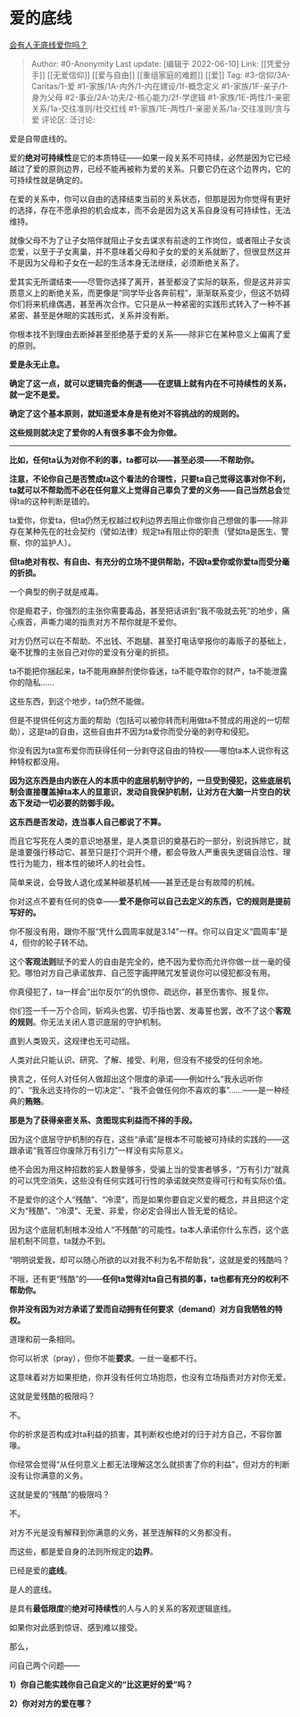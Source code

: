 # 爱的底线
[会有人无底线爱你吗？](https://www.zhihu.com/question/536742851/answer/2521863879)

> Author: #0-Anonymity
> Last update: [编辑于 2022-06-10]
> Link: [[凭爱分手]] [[无爱信仰]] [[爱与自由]] [[重组家庭的难题]] [[爱]]
> Tag: #3-信仰/3A-Caritas/1-爱 #1-家族/1A-内外/1-内在建设/1f-概念定义 #1-家族/1F-亲子/1-身为父母 #2-事业/2A-功夫/2-核心能力/2f-学逻辑 #1-家族/1E-两性/1-亲密关系/1a-交往准则/社交红线 #1-家族/1E-两性/1-亲密关系/1a-交往准则/贪与爱
> 评论区:
> 泛讨论:

爱是自带底线的。

爱的**绝对可持续性**是它的本质特征——如果一段关系不可持续，必然是因为它已经越过了爱的原则边界，已经不能再被称为爱的关系。只要它仍在这个边界内，它的可持续性就是确定的。

在爱的关系中，你可以自由的选择结束当前的关系状态，但那是因为你觉得有更好的选择，存在不愿承担的机会成本，而不会是因为这关系自身没有可持续性，无法维持。

就像父母不为了让子女陪伴就阻止子女去谋求有前途的工作岗位，或者阻止子女谈恋爱，以至于子女离巢，并不意味着父母和子女的爱的关系就断了，但很显然这并不是因为父母和子女在一起的生活本身无法继续，必须断绝关系了。

爱其实无所谓结束——尽管你选择了离开，甚至都没了实际的联系，但是这并非实质意义上的断绝关系，而更像是“同学毕业各奔前程”，渐渐联系变少，但这不妨碍你们将来机缘偶遇，甚至再次合作。它只是从一种紧密的实践形式转入了一种不甚紧密、甚至是休眠的实践形式，关系并没有断。

你根本找不到理由去断掉甚至拒绝基于爱的关系——除非它在某种意义上偏离了爱的原则。

**爱是永无止息。**

**确定了这一点，就可以逻辑完备的倒退——在逻辑上就有内在不可持续性的关系，就一定不是爱。**

**确定了这个基本原则，就知道爱本身是有绝对不容挑战的的规则的。**

**这些规则就决定了爱你的人有很多事不会为你做。**

---

**比如，任何ta认为对你不利的事，ta都可以——甚至必须——不帮助你。**

**注意，**不论你自己是否赞成ta这个看法的合理性，只要ta自己觉得这事对你不利，ta就可以不帮助而不必在任何意义上觉得自己辜负了爱的义务——自己当然**总会**觉得ta的这种判断是错的。

ta爱你，你爱ta，但ta仍然无权越过权利边界去阻止你做你自己想做的事——除非存在某种先在的社会契约（譬如法律）规定ta有阻止你的职责（譬如ta是医生、警察、你的监护人）。

**但ta绝对有权、有自由、有充分的立场不提供帮助，不因ta爱你或你爱ta而受分毫的折损。**

一个典型的例子就是戒毒。

你是瘾君子，你强烈的主张你需要毒品，甚至把话讲到“我不吸就去死”的地步，痛心疾首，声嘶力竭的指责对方不帮你就是不爱你。

对方仍然可以在不帮助、不出钱、不跑腿、甚至打电话举报你的毒贩子的基础上，毫不犹豫的主张自己对你的爱没有分毫的折损。

ta不能把你捆起来，ta不能用麻醉剂使你昏迷，ta不能夺取你的财产，ta不能泄露你的隐私……

这些东西，到这个地步，ta仍然不能做。

但是不提供任何这方面的帮助（包括可以被你转而利用做ta不赞成的用途的一切帮助），这是ta的自由，这些自由并不因为ta爱你而受分毫的剥夺和侵犯。

你没有因为ta宣布爱你而获得任何一分剥夺这自由的特权——哪怕ta本人说你有这种特权都没用。

**因为这东西是由内嵌在人的本质中的底层机制守护的，一旦受到侵犯，这些底层机制会直接覆盖掉ta本人的显意识，发动自我保护机制，让对方在大脑一片空白的状态下发动一切必要的防御手段。**

**这东西是否发动，连当事人自己都说了不算。**

而且它写死在人类的意识地基里，是人类意识的奠基石的一部分，别说拆除它，就是谁要强行移动它、甚至只是打个洞开个槽，都会导致人严重丧失逻辑自洽性、理性行为能力，根本性的破坏人的社会性。

简单来说，会导致人退化成某种碳基机械——甚至还是台有故障的机械。

你对这点不要有任何的侥幸——**爱不是你可以自己去定义的东西，它的规则是提前写好的。**

你不服没有用，跟你不服“凭什么圆周率就是3.14”一样。你可以自定义“圆周率”是4，但你的轮子转不动。

这个**客观法则**赋予的爱人的自由是完全的，绝不因为爱你而允许你做一丝一毫的侵犯。哪怕对方自己承诺放弃、自己签字画押赌咒发誓说你可以侵犯都没有用。

你真侵犯了，ta一样会“出尔反尔”的仇恨你、疏远你，甚至伤害你、报复你。

你们签一千一万个合同，斩鸡头也罢、切手指也罢、发毒誓也罢，改不了这个**客观的规则**。你无法关闭人意识底层的守护机制。

直到人类毁灭，这规律也无可动摇。

人类对此只能认识、研究、了解、接受、利用，但没有不接受的任何余地。

换言之，任何人对任何人做超出这个限度的承诺——例如什么“我永远听你的”、“我永远支持你的一切决定”、“我不会做任何你不喜欢的事”……——是一种经典的**贿赂**。

**那是为了获得亲密关系、贪图现实利益而不择的手段。**

因为这个底层守护机制的存在，这些“承诺”是根本不可能被可持续的实践的——这跟承诺“我答应你废除万有引力”一样没有实际意义。

绝不会因为用这种招数的妄人数量够多，受骗上当的受害者够多，“万有引力”就真的可以凭空消失，这些没有任何实践可行性的承诺就突然变得可行和有实际价值。

不是爱你的这个人“残酷”、“冷漠”，而是如果你要自定义爱的概念，并且把这个定义为“残酷”、“冷漠”、无爱、非爱，你必定会得出人皆无爱的结论。

因为这个底层机制根本没给人“不残酷”的可能性。ta本人承诺你什么东西，这个底层机制不同意，ta就办不到。

“明明说爱我，却可以随心所欲的以对我不利为名不帮助我”，这就是爱的残酷吗？

不哦，还有更“残酷”的——**任何ta觉得对ta自己有损的事，ta也都有充分的权利不帮助你。**

**你并没有因为对方承诺了爱而自动拥有任何要求（demand）对方自我牺牲的特权。**

道理和前一条相同。

你可以祈求（pray），但你不能**要求**。一丝一毫都不行。

这意味着对方如果拒绝，你并没有任何立场抱怨，也没有立场指责对方对你无爱。

这就是爱残酷的极限吗？

不。

你的祈求是否构成对ta利益的损害，其判断权也绝对的归于对方自己，不容你置喙。

你经常会觉得“从任何意义上都无法理解这怎么就损害了你的利益”，但对方的判断没有让你满意的义务。

这就是爱的“残酷”的极限吗？

不。

对方不光是没有解释到你满意的义务，甚至连解释的义务都没有。

而这些，都是爱自身的法则所规定的**边界**。

已经是爱的**底线**。

是人的底线。

是具有**最低限度**的**绝对可持续性**的人与人的关系的客观逻辑底线。

如果你对此感到惊讶、感到难以接受。

那么，

问自己两个问题——

**1）你自己能实践你自己自定义的“比这更好的爱”吗？**

**2）你对对方的爱在哪？**
